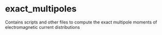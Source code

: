 # exact_multipoles
 Contains scripts and other files to compute the exact multipole moments of electromagnetic current distributions
